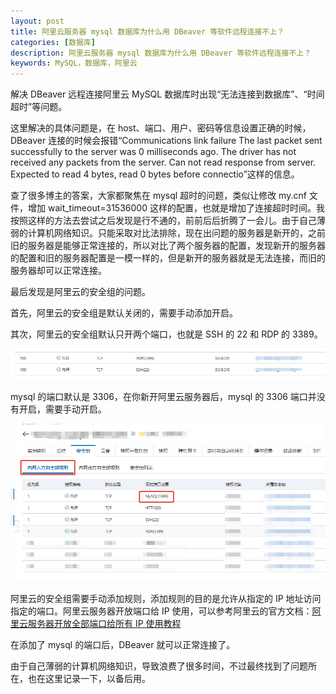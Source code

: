 ```yaml
---
layout: post
title: 阿里云服务器 mysql 数据库为什么用 DBeaver 等软件远程连接不上？
categories: [数据库]
description: 阿里云服务器 mysql 数据库为什么用 DBeaver 等软件远程连接不上？
keywords: MySQL，数据库，阿里云
---
```


解决 DBeaver 远程连接阿里云 MySQL 数据库时出现“无法连接到数据库”、“时间超时”等问题。

这里解决的具体问题是，在 host、端口、用户、密码等信息设置正确的时候，DBeaver 连接的时候会报错“Communications link failure  The last packet sent successfully to the server was 0 milliseconds ago. The driver has not received any packets from the server.   Can not read response from server. Expected to read 4 bytes, read 0 bytes before connectio”这样的信息。

查了很多博主的答案，大家都聚焦在 mysql 超时的问题，类似让修改 my.cnf 文件，增加 wait_timeout=31536000 这样的配置，也就是增加了连接超时时间。我按照这样的方法去尝试之后发现是行不通的，前前后后折腾了一会儿。由于自己薄弱的计算机网络知识。只能采取对比法排除，现在出问题的服务器是新开的，之前旧的服务器是能够正常连接的，所以对比了两个服务器的配置，发现新开的服务器的配置和旧的服务器配置是一模一样的，但是新开的服务器就是无法连接，而旧的服务器却可以正常连接。

最后发现是阿里云的安全组的问题。

首先，阿里云的安全组是默认关闭的，需要手动添加开启。

其次，阿里云的安全组默认只开两个端口，也就是 SSH 的 22 和 RDP 的 3389。

![ssh and rdp](/images/blog/01_just_ssh_rdp.png)

mysql 的端口默认是 3306，在你新开阿里云服务器后，mysql 的 3306 端口并没有开启，需要手动开启。

![mysql port](/images/blog/02_mysql_port.png)

阿里云的安全组需要手动添加规则，添加规则的目的是允许从指定的 IP 地址访问指定的端口。阿里云服务器开放端口给 IP 使用，可以参考阿里云的官方文档：[阿里云服务器开放全部端口给所有 IP 使用教程](https://developer.aliyun.com/article/793961)

在添加了 mysql 的端口后，DBeaver 就可以正常连接了。

由于自己薄弱的计算机网络知识，导致浪费了很多时间，不过最终找到了问题所在，也在这里记录一下，以备后用。

